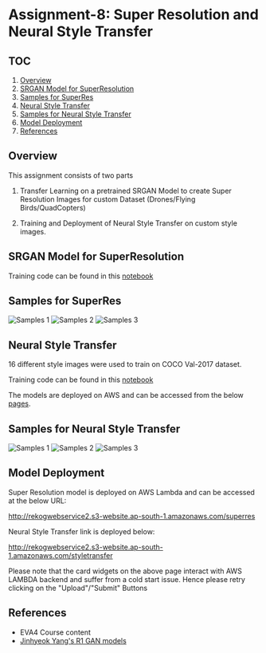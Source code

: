 # Assignment-8: Super Resolution and Neural Style Transfer

## TOC

1. [Overview](#overview)
2. [SRGAN Model for SuperResolution](#srgan-model-for-superresolution)
3. [Samples for SuperRes](#samples-for-superres)
4. [Neural Style Transfer](#neural-style-transfer)
5. [Samples for Neural Style Transfer](#samples-for-neural-style-transfer)
7. [Model Deployment](#model-deployment)
8. [References](#references)

## Overview

This assignment consists of two parts

1. Transfer Learning on a pretrained SRGAN Model to create Super Resolution Images for custom Dataset (Drones/Flying Birds/QuadCopters)

2. Training and Deployment of Neural Style Transfer on custom style images.

## SRGAN Model for SuperResolution

Training code can be found in this [notebook](https://github.com/rajy4683/EVA4P2/blob/master/S8-SuperResNST/EVA4P2_SuperRes_SRGANs.ipynb)

## Samples for SuperRes

![Samples 1](https://github.com/rajy4683/EVA4P2/blob/master/S8-SuperResNST/superressamples/sample1.JPG)
![Samples 2](https://github.com/rajy4683/EVA4P2/blob/master/S8-SuperResNST/superressamples/sample2.JPG)
![Samples 3](https://github.com/rajy4683/EVA4P2/blob/master/S8-SuperResNST/superressamples/sample3.JPG)

## Neural Style Transfer

16 different style images were used to train on COCO Val-2017 dataset.  

Training code can be found in this [notebook](https://github.com/rajy4683/EVA4P2/blob/master/S8-SuperResNST/EVA4P2_NeuralStyleTransfer.ipynb)

The models are deployed on AWS and can be accessed from the below [pages](#model-deployment).

## Samples for Neural Style Transfer

![Samples 1](https://github.com/rajy4683/EVA4P2/blob/master/S8-SuperResNST/nstsamples/sample1.JPG)
![Samples 2](https://github.com/rajy4683/EVA4P2/blob/master/S8-SuperResNST/nstsamples/sample2.JPG)
![Samples 3](https://github.com/rajy4683/EVA4P2/blob/master/S8-SuperResNST/nstsamples/sample3.JPG)

## Model Deployment

Super Resolution model is deployed on AWS Lambda and can be accessed at the below URL:

http://rekogwebservice2.s3-website.ap-south-1.amazonaws.com/superres

Neural Style Transfer link is deployed below:

http://rekogwebservice2.s3-website.ap-south-1.amazonaws.com/styletransfer

Please note that the card widgets on the above page interact with AWS LAMBDA backend and suffer from a cold start issue.
Hence please retry clicking on the "Upload"/"Submit" Buttons

## References

- EVA4 Course content
- [Jinhyeok Yang's R1 GAN models](https://github.com/Yangyangii/GAN-Tutorial/blob/master/CelebA/R1GAN.ipynb)
